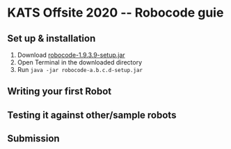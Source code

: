 # KATS Offsite 2020 -- Robocode guie

## Set up & installation
  1.  Download [robocode-1.9.3.9-setup.jar](https://sourceforge.net/projects/robocode/files/robocode/1.9.3.9/)
  2.  Open Terminal in the downloaded directory
  3.  Run `java -jar robocode-a.b.c.d-setup.jar`

## Writing your first Robot

## Testing it against other/sample robots

## Submission
